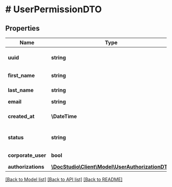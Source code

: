 # # UserPermissionDTO

## Properties

Name | Type | Description | Notes
------------ | ------------- | ------------- | -------------
**uuid** | **string** | Unique identifier of user | [optional]
**first_name** | **string** | First name of user | [optional]
**last_name** | **string** | Last name of user | [optional]
**email** | **string** | User e-mail | [optional]
**created_at** | **\DateTime** | User creation date | [optional]
**status** | **string** | Current status of user | [optional]
**corporate_user** | **bool** | Is user corporate | [optional]
**authorizations** | [**\DocStudio\Client\Model\UserAuthorizationDTO**](UserAuthorizationDTO.md) |  | [optional]

[[Back to Model list]](../../README.md#models) [[Back to API list]](../../README.md#endpoints) [[Back to README]](../../README.md)
